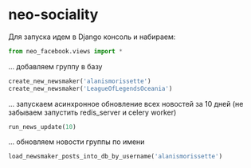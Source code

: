 neo-sociality
=============

Для запуска идем в Django консоль и набираем:
```python
from neo_facebook.views import *
```
… добавляем группу в базу
```python
create_new_newsmaker('alanismorissette')
create_new_newsmaker('LeagueOfLegendsOceania')
```
… запускаем асинхронное обновление всех новостей за 10 дней (не забываем запустить redis_server и celery worker)
```python
run_news_update(10)
```
… обновляем новости группы по имени
```python
load_newsmaker_posts_into_db_by_username('alanismorissette')
```
